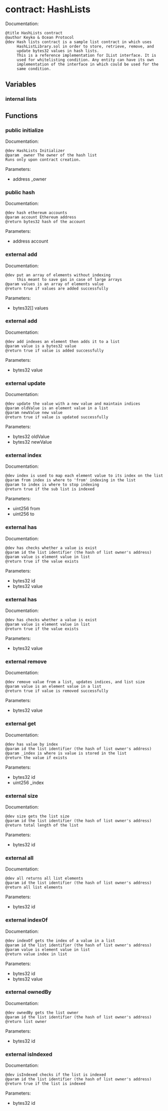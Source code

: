 
# contract: HashLists

Documentation:
```
@title HashLists contract
@author Keyko & Ocean Protocol
@dev Hash lists contract is a sample list contract in which uses 
     HashListLibrary.sol in order to store, retrieve, remove, and 
     update bytes32 values in hash lists.
     This is a reference implementation for IList interface. It is 
     used for whitelisting condition. Any entity can have its own 
     implementation of the interface in which could be used for the
     same condition.
```

## Variables

### internal lists

## Functions

### public initialize

Documentation:

```
@dev HashLists Initializer
@param _owner The owner of the hash list
Runs only upon contract creation.
```
Parameters:
* address _owner

### public hash

Documentation:

```
@dev hash ethereum accounts
@param account Ethereum address
@return bytes32 hash of the account
```
Parameters:
* address account

### external add

Documentation:

```
@dev put an array of elements without indexing
     this meant to save gas in case of large arrays
@param values is an array of elements value
@return true if values are added successfully
```
Parameters:
* bytes32[] values

### external add

Documentation:

```
@dev add indexes an element then adds it to a list
@param value is a bytes32 value
@return true if value is added successfully
```
Parameters:
* bytes32 value

### external update

Documentation:

```
@dev update the value with a new value and maintain indices
@param oldValue is an element value in a list
@param newValue new value
@return true if value is updated successfully
```
Parameters:
* bytes32 oldValue
* bytes32 newValue

### external index

Documentation:

```
@dev index is used to map each element value to its index on the list 
@param from index is where to 'from' indexing in the list
@param to index is where to stop indexing
@return true if the sub list is indexed
```
Parameters:
* uint256 from
* uint256 to

### external has

Documentation:

```
@dev has checks whether a value is exist
@param id the list identifier (the hash of list owner's address)
@param value is element value in list
@return true if the value exists
```
Parameters:
* bytes32 id
* bytes32 value

### external has

Documentation:

```
@dev has checks whether a value is exist
@param value is element value in list
@return true if the value exists
```
Parameters:
* bytes32 value

### external remove

Documentation:

```
@dev remove value from a list, updates indices, and list size 
@param value is an element value in a list
@return true if value is removed successfully
```
Parameters:
* bytes32 value

### external get

Documentation:

```
@dev has value by index 
@param id the list identifier (the hash of list owner's address)
@param _index is where is value is stored in the list
@return the value if exists
```
Parameters:
* bytes32 id
* uint256 _index

### external size

Documentation:

```
@dev size gets the list size
@param id the list identifier (the hash of list owner's address)
@return total length of the list
```
Parameters:
* bytes32 id

### external all

Documentation:

```
@dev all returns all list elements
@param id the list identifier (the hash of list owner's address)
@return all list elements
```
Parameters:
* bytes32 id

### external indexOf

Documentation:

```
@dev indexOf gets the index of a value in a list
@param id the list identifier (the hash of list owner's address)
@param value is element value in list
@return value index in list
```
Parameters:
* bytes32 id
* bytes32 value

### external ownedBy

Documentation:

```
@dev ownedBy gets the list owner
@param id the list identifier (the hash of list owner's address)
@return list owner
```
Parameters:
* bytes32 id

### external isIndexed

Documentation:

```
@dev isIndexed checks if the list is indexed
@param id the list identifier (the hash of list owner's address)
@return true if the list is indexed
```
Parameters:
* bytes32 id
